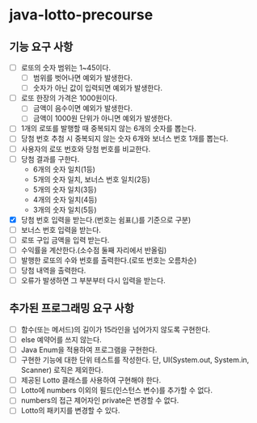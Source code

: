 # java-lotto-precourse

## 기능 요구 사항
- [ ] 로또의 숫자 범위는 1~45이다.
  - [ ] 범위를 벗어나면 예외가 발생한다.
  - [ ] 숫자가 아닌 값이 입력되면 예외가 발생한다.
- [ ] 로또 한장의 가격은 1000원이다.
  - [ ] 금액이 음수이면 예외가 발생한다.
  - [ ] 금액이 1000원 단위가 아니면 예외가 발생한다.
- [ ] 1개의 로또를 발행할 때 중복되지 않는 6개의 숫자를 뽑는다.
- [ ] 당첨 번호 추첨 시 중복되지 않는 숫자 6개와 보너스 번호 1개를 뽑는다.
- [ ] 사용자의 로또 번호와 당첨 번호를 비교한다.
- [ ] 당첨 결과를 구한다.
  - 6개의 숫자 일치(1등)
  - 5개의 숫자 일치, 보너스 번호 일치(2등)
  - 5개의 숫자 일치(3등)
  - 4개의 숫자 일치(4등)
  - 3개의 숫자 일치(5등)
- [x] 당첨 번호 입력을 받는다.(번호는 쉼표(,)를 기준으로 구분)
- [ ] 보너스 번호 입력을 받는다.
- [ ] 로또 구입 금액을 입력 받는다.
- [ ] 수익률을 계산한다.(소수점 둘째 자리에서 반올림)
- [ ] 발행한 로또의 수와 번호를 출력한다.(로또 번호는 오름차순)
- [ ] 당첨 내역을 출력한다.
- [ ] 오류가 발생하면 그 부분부터 다시 입력을 받는다.

## 추가된 프로그래밍 요구 사항
- [ ] 함수(또는 메서드)의 길이가 15라인을 넘어가지 않도록 구현한다.
- [ ] else 예약어를 쓰지 않는다.
- [ ] Java Enum을 적용하여 프로그램을 구현한다.
- [ ] 구현한 기능에 대한 단위 테스트를 작성한다. 단, UI(System.out, System.in, Scanner) 로직은 제외한다.
- [ ] 제공된 Lotto 클래스를 사용하여 구현해야 한다.
- [ ] Lotto에 numbers 이외의 필드(인스턴스 변수)를 추가할 수 없다.
- [ ] numbers의 접근 제어자인 private은 변경할 수 없다.
- [ ] Lotto의 패키지를 변경할 수 있다.
